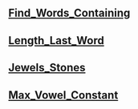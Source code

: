 ## [Find_Words_Containing](https://leetcode.com/problems/find-words-containing-character/)


## [Length_Last_Word](https://leetcode.com/problems/length-of-last-word/description/)


## [Jewels_Stones](https://leetcode.com/problems/jewels-and-stones/description/)

## [Max_Vowel_Constant](https://leetcode.com/problems/find-most-frequent-vowel-and-consonant/description/)